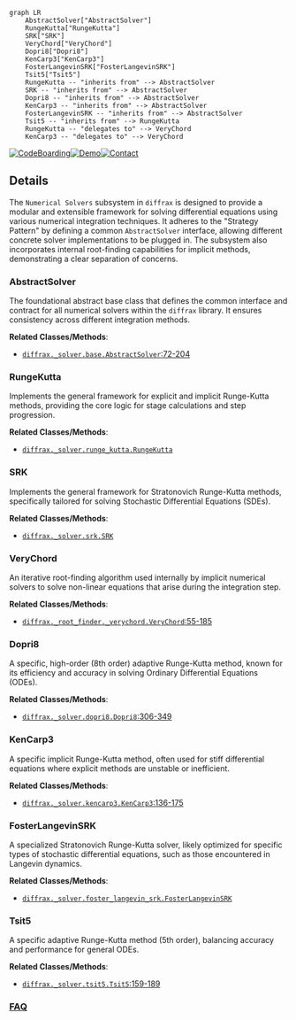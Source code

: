 ```mermaid
graph LR
    AbstractSolver["AbstractSolver"]
    RungeKutta["RungeKutta"]
    SRK["SRK"]
    VeryChord["VeryChord"]
    Dopri8["Dopri8"]
    KenCarp3["KenCarp3"]
    FosterLangevinSRK["FosterLangevinSRK"]
    Tsit5["Tsit5"]
    RungeKutta -- "inherits from" --> AbstractSolver
    SRK -- "inherits from" --> AbstractSolver
    Dopri8 -- "inherits from" --> AbstractSolver
    KenCarp3 -- "inherits from" --> AbstractSolver
    FosterLangevinSRK -- "inherits from" --> AbstractSolver
    Tsit5 -- "inherits from" --> RungeKutta
    RungeKutta -- "delegates to" --> VeryChord
    KenCarp3 -- "delegates to" --> VeryChord
```

[![CodeBoarding](https://img.shields.io/badge/Generated%20by-CodeBoarding-9cf?style=flat-square)](https://github.com/CodeBoarding/GeneratedOnBoardings)[![Demo](https://img.shields.io/badge/Try%20our-Demo-blue?style=flat-square)](https://www.codeboarding.org/demo)[![Contact](https://img.shields.io/badge/Contact%20us%20-%20contact@codeboarding.org-lightgrey?style=flat-square)](mailto:contact@codeboarding.org)

## Details

The `Numerical Solvers` subsystem in `diffrax` is designed to provide a modular and extensible framework for solving differential equations using various numerical integration techniques. It adheres to the "Strategy Pattern" by defining a common `AbstractSolver` interface, allowing different concrete solver implementations to be plugged in. The subsystem also incorporates internal root-finding capabilities for implicit methods, demonstrating a clear separation of concerns.

### AbstractSolver
The foundational abstract base class that defines the common interface and contract for all numerical solvers within the `diffrax` library. It ensures consistency across different integration methods.


**Related Classes/Methods**:

- <a href="https://github.com/patrick-kidger/diffrax/blob/main/diffrax/_solver/base.py#L72-L204" target="_blank" rel="noopener noreferrer">`diffrax._solver.base.AbstractSolver`:72-204</a>


### RungeKutta
Implements the general framework for explicit and implicit Runge-Kutta methods, providing the core logic for stage calculations and step progression.


**Related Classes/Methods**:

- <a href="https://github.com/patrick-kidger/diffrax/blob/main/diffrax/_solver/runge_kutta.py" target="_blank" rel="noopener noreferrer">`diffrax._solver.runge_kutta.RungeKutta`</a>


### SRK
Implements the general framework for Stratonovich Runge-Kutta methods, specifically tailored for solving Stochastic Differential Equations (SDEs).


**Related Classes/Methods**:

- <a href="https://github.com/patrick-kidger/diffrax/blob/main/diffrax/_solver/srk.py" target="_blank" rel="noopener noreferrer">`diffrax._solver.srk.SRK`</a>


### VeryChord
An iterative root-finding algorithm used internally by implicit numerical solvers to solve non-linear equations that arise during the integration step.


**Related Classes/Methods**:

- <a href="https://github.com/patrick-kidger/diffrax/blob/main/diffrax/_root_finder/_verychord.py#L55-L185" target="_blank" rel="noopener noreferrer">`diffrax._root_finder._verychord.VeryChord`:55-185</a>


### Dopri8
A specific, high-order (8th order) adaptive Runge-Kutta method, known for its efficiency and accuracy in solving Ordinary Differential Equations (ODEs).


**Related Classes/Methods**:

- <a href="https://github.com/patrick-kidger/diffrax/blob/main/diffrax/_solver/dopri8.py#L306-L349" target="_blank" rel="noopener noreferrer">`diffrax._solver.dopri8.Dopri8`:306-349</a>


### KenCarp3
A specific implicit Runge-Kutta method, often used for stiff differential equations where explicit methods are unstable or inefficient.


**Related Classes/Methods**:

- <a href="https://github.com/patrick-kidger/diffrax/blob/main/diffrax/_solver/kencarp3.py#L136-L175" target="_blank" rel="noopener noreferrer">`diffrax._solver.kencarp3.KenCarp3`:136-175</a>


### FosterLangevinSRK
A specialized Stratonovich Runge-Kutta solver, likely optimized for specific types of stochastic differential equations, such as those encountered in Langevin dynamics.


**Related Classes/Methods**:

- <a href="https://github.com/patrick-kidger/diffrax/blob/main/diffrax/_solver/foster_langevin_srk.py" target="_blank" rel="noopener noreferrer">`diffrax._solver.foster_langevin_srk.FosterLangevinSRK`</a>


### Tsit5
A specific adaptive Runge-Kutta method (5th order), balancing accuracy and performance for general ODEs.


**Related Classes/Methods**:

- <a href="https://github.com/patrick-kidger/diffrax/blob/main/diffrax/_solver/tsit5.py#L159-L189" target="_blank" rel="noopener noreferrer">`diffrax._solver.tsit5.Tsit5`:159-189</a>




### [FAQ](https://github.com/CodeBoarding/GeneratedOnBoardings/tree/main?tab=readme-ov-file#faq)